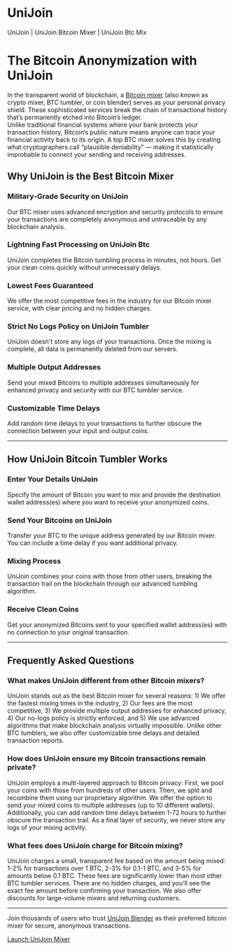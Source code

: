 # UniJoin
UniJoin | UniJoin Bitcoin Mixer | UniJoin Btc Mix
<body>
  <h1>The Bitcoin Anonymization with UniJoin</h1>
<p>In the transparent world of blockchain, a <a href="https://unijoinmixbtc.com/">Bitcoin mixer</a> (also known as crypto mixer, BTC tumbler, or coin blender) serves as your personal privacy shield. These sophisticated services break the chain of transactional history that’s permanently etched into Bitcoin’s ledger. <br>Unlike traditional financial systems where your bank protects your transaction history, Bitcoin’s public nature means anyone can trace your financial activity back to its origin. A top BTC mixer solves this by creating what cryptographers call “plausible deniability” — making it statistically improbable to connect your sending and receiving addresses.</p>
<h2>Why UniJoin is the Best Bitcoin Mixer</h2>
                    <h3>Military-Grade Security on UniJoin</h3>
                    <p>Our BTC mixer uses advanced encryption and security protocols to ensure your transactions are completely anonymous and untraceable by any blockchain analysis.</p>
                    <h3>Lightning Fast Processing on UniJoin Btc</h3>
                    <p>UniJoin completes the Bitcoin tumbling process in minutes, not hours. Get your clean coins quickly without unnecessary delays.</p>
                    <h3>Lowest Fees Guaranteed</h3>
                    <p>We offer the most competitive fees in the industry for our Bitcoin mixer service, with clear pricing and no hidden charges.</p>
                    <h3>Strict No Logs Policy on UniJoin Tumbler</h3>
                    <p>UniJoin doesn't store any logs of your transactions. Once the mixing is complete, all data is permanently deleted from our servers.</p>
                    <h3>Multiple Output Addresses</h3>
                    <p>Send your mixed Bitcoins to multiple addresses simultaneously for enhanced privacy and security with our BTC tumbler service.</p>
                    <h3>Customizable Time Delays</h3>
                    <p>Add random time delays to your transactions to further obscure the connection between your input and output coins.</p>
  <hr>
<h2>How UniJoin Bitcoin Tumbler Works</h2>
                    <h3>Enter Your Details UniJoin</h3>
                    <p>Specify the amount of Bitcoin you want to mix and provide the destination wallet address(es) where you want to receive your anonymized coins.</p>
                    <h3>Send Your Bitcoins on UniJoin</h3>
                    <p>Transfer your BTC to the unique address generated by our Bitcoin mixer. You can include a time delay if you want additional privacy.</p>
                    <h3>Mixing Process</h3>
                    <p>UniJoin combines your coins with those from other users, breaking the transaction trail on the blockchain through our advanced tumbling algorithm.</p>
                    <h3>Receive Clean Coins</h3>
                    <p>Get your anonymized Bitcoins sent to your specified wallet address(es) with no connection to your original transaction.</p>
                </div>
<hr>
<h2>Frequently Asked Questions</h2>
                    <h3>What makes UniJoin different from other Bitcoin mixers?</h3>
                    <p>UniJoin stands out as the best Bitcoin mixer for several reasons: 1) We offer the fastest mixing times in the industry, 2) Our fees are the most competitive, 3) We provide multiple output addresses for enhanced privacy, 4) Our no-logs policy is strictly enforced, and 5) We use advanced algorithms that make blockchain analysis virtually impossible. Unlike other BTC tumblers, we also offer customizable time delays and detailed transaction reports.</p>
                    <h3>How does UniJoin ensure my Bitcoin transactions remain private?</h3>
                    <p>UniJoin employs a multi-layered approach to Bitcoin privacy: First, we pool your coins with those from hundreds of other users. Then, we split and recombine them using our proprietary algorithm. We offer the option to send your mixed coins to multiple addresses (up to 10 different wallets). Additionally, you can add random time delays between 1-72 hours to further obscure the transaction trail. As a final layer of security, we never store any logs of your mixing activity.</p>
                    <h3>What fees does UniJoin charge for Bitcoin mixing?</h3>
                    <p>UniJoin charges a small, transparent fee based on the amount being mixed: 1-2% for transactions over 1 BTC, 2-3% for 0.1-1 BTC, and 3-5% for amounts below 0.1 BTC. These fees are significantly lower than most other BTC tumbler services. There are no hidden charges, and you'll see the exact fee amount before confirming your transaction. We also offer discounts for large-volume mixers and returning customers.</p>
<hr>
<p>Join thousands of users who trust <a href="https://unijoinmixbtc.com/">UniJoin Blender</a> as their preferred bitcoin mixer for secure, anonymous transactions.</p>
<a href="https://unijoinmixbtc.com/">Launch UniJoin Mixer</a>
</body>
